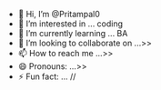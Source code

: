 - 👋 Hi, I’m @Pritampal0
- 👀 I’m interested in ... coding
- 🌱 I’m currently learning ... BA
- 💞️ I’m looking to collaborate on ...>>
- 📫 How to reach me ...>>
- 😄 Pronouns: ...>>
- ⚡ Fun fact: ... //

<!---
Pritampal0/Pritampal0 is a ✨ special ✨ repository because its `README.md` (this file) appears on your GitHub profile.

--->
